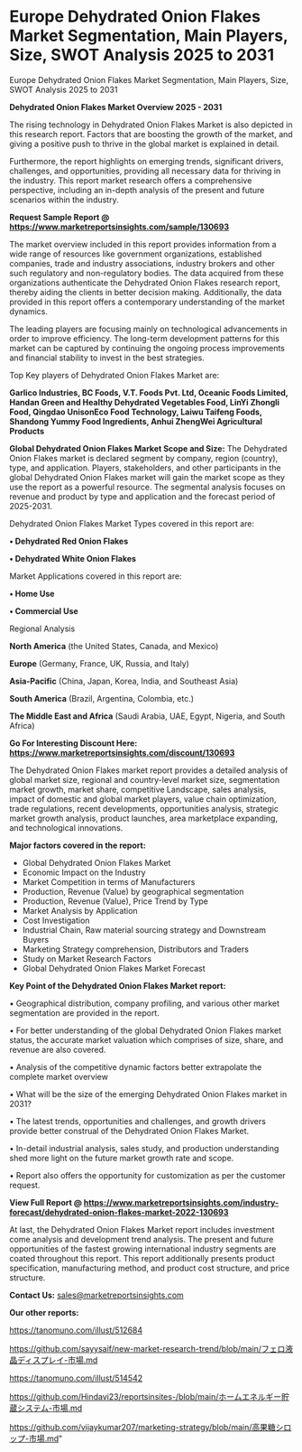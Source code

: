 # Europe Dehydrated Onion Flakes Market Segmentation, Main Players, Size, SWOT Analysis 2025 to 2031
 Europe Dehydrated Onion Flakes Market Segmentation, Main Players, Size, SWOT Analysis 2025 to 2031

<Strong> Dehydrated Onion Flakes Market Overview 2025 - 2031</strong>

The rising technology in Dehydrated Onion Flakes Market is also depicted in this research report. Factors that are boosting the growth of the market, and giving a positive push to thrive in the global market is explained in detail.

Furthermore, the report highlights on emerging trends, significant drivers, challenges, and opportunities, providing all necessary data for thriving in the industry. This report market research offers a comprehensive perspective, including an in-depth analysis of the present and future scenarios within the industry.

<strong>Request Sample Report @ <a href=https://www.marketreportsinsights.com/sample/130693>https://www.marketreportsinsights.com/sample/130693</a></strong>

The market overview included in this report provides information from a wide range of resources like government organizations, established companies, trade and industry associations, industry brokers and other such regulatory and non-regulatory bodies. The data acquired from these organizations authenticate the Dehydrated Onion Flakes research report, thereby aiding the clients in better decision making. Additionally, the data provided in this report offers a contemporary understanding of the market dynamics.

The leading players are focusing mainly on technological advancements in order to improve efficiency. The long-term development patterns for this market can be captured by continuing the ongoing process improvements and financial stability to invest in the best strategies.

Top Key players of Dehydrated Onion Flakes Market are:

<strong>Garlico Industries, BC Foods, V.T. Foods Pvt. Ltd, Oceanic Foods Limited, Handan Green and Healthy Dehydrated Vegetables Food, LinYi Zhongli Food, Qingdao UnisonEco Food Technology, Laiwu Taifeng Foods, Shandong Yummy Food Ingredients, Anhui ZhengWei Agricultural Products</strong>

<strong><b>Global Dehydrated Onion Flakes Market Scope and Size:</b></strong>
The Dehydrated Onion Flakes market is declared segment by company, region (country), type, and application. Players, stakeholders, and other participants in the global Dehydrated Onion Flakes market will gain the market scope as they use the report as a powerful resource. The segmental analysis focuses on revenue and product by type and application and the forecast period of 2025-2031.

Dehydrated Onion Flakes Market Types covered in this report are:

<strong>• Dehydrated Red Onion Flakes

• Dehydrated White Onion Flakes</strong>

Market Applications covered in this report are:

<strong>• Home Use

• Commercial Use</strong> 

Regional Analysis

<strong>North America</strong> (the United States, Canada, and Mexico)

<strong>Europe</strong> (Germany, France, UK, Russia, and Italy)

<strong>Asia-Pacific</strong> (China, Japan, Korea, India, and Southeast Asia)

<strong>South America</strong> (Brazil, Argentina, Colombia, etc.)

<strong>The Middle East and Africa</strong> (Saudi Arabia, UAE, Egypt, Nigeria, and South Africa)

<strong>Go For Interesting Discount Here: <a href=https://www.marketreportsinsights.com/discount/130693>https://www.marketreportsinsights.com/discount/130693</a></strong>

The Dehydrated Onion Flakes market report provides a detailed analysis of global market size, regional and country-level market size, segmentation market growth, market share, competitive Landscape, sales analysis, impact of domestic and global market players, value chain optimization, trade regulations, recent developments, opportunities analysis, strategic market growth analysis, product launches, area marketplace expanding, and technological innovations.

<strong><b>Major factors covered in the report:</b></strong>
<ul>
  <li>Global Dehydrated Onion Flakes Market </li>
  <li>Economic Impact on the Industry</li>
  <li>Market Competition in terms of Manufacturers</li>
  <li>Production, Revenue (Value) by geographical segmentation</li>
  <li>Production, Revenue (Value), Price Trend by Type</li>
  <li>Market Analysis by Application</li>
  <li>Cost Investigation</li>
  <li>Industrial Chain, Raw material sourcing strategy and Downstream Buyers</li>
  <li>Marketing Strategy comprehension, Distributors and Traders</li>
  <li>Study on Market Research Factors</li>
  <li>Global Dehydrated Onion Flakes Market Forecast</li>
</ul>

<strong><b>Key Point of the Dehydrated Onion Flakes Market report:</b></strong>

• Geographical distribution, company profiling, and various other market segmentation are provided in the report.

• For better understanding of the global Dehydrated Onion Flakes market status, the accurate market valuation which comprises of size, share, and revenue are also covered.

• Analysis of the competitive dynamic factors better extrapolate the complete market overview

• What will be the size of the emerging Dehydrated Onion Flakes market in 2031?

• The latest trends, opportunities and challenges, and growth drivers provide better construal of the Dehydrated Onion Flakes Market.

• In-detail industrial analysis, sales study, and production understanding shed more light on the future market growth rate and scope.

• Report also offers the opportunity for customization as per the customer request.

<strong><b>View Full Report @ <a href=https://www.marketreportsinsights.com/industry-forecast/dehydrated-onion-flakes-market-2022-130693>https://www.marketreportsinsights.com/industry-forecast/dehydrated-onion-flakes-market-2022-130693</a></b></strong>


At last, the Dehydrated Onion Flakes Market report includes investment come analysis and development trend analysis. The present and future opportunities of the fastest growing international industry segments are coated throughout this report. This report additionally presents product specification, manufacturing method, and product cost structure, and price structure.

<strong>Contact Us:</strong>
sales@marketreportsinsights.com

<strong>Our other reports:</strong>

<a href=https://tanomuno.com/illust/512684>https://tanomuno.com/illust/512684</a>

<a href=https://github.com/sayysaif/new-market-research-trend/blob/main/フェロ液晶ディスプレイ-市場.md>https://github.com/sayysaif/new-market-research-trend/blob/main/フェロ液晶ディスプレイ-市場.md</a>

<a href=https://tanomuno.com/illust/514542>https://tanomuno.com/illust/514542</a>

<a href=https://github.com/Hindavi23/reportsinsites-/blob/main/ホームエネルギー貯蔵システム-市場.md>https://github.com/Hindavi23/reportsinsites-/blob/main/ホームエネルギー貯蔵システム-市場.md</a>

<a href=https://github.com/vijaykumar207/marketing-strategy/blob/main/高果糖シロップ-市場.md>https://github.com/vijaykumar207/marketing-strategy/blob/main/高果糖シロップ-市場.md</a>"
